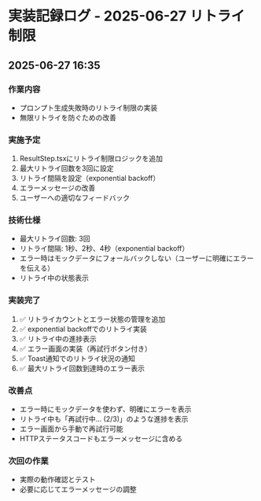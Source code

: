# 実装記録ログ - 2025-06-27 リトライ制限

## 2025-06-27 16:35
### 作業内容
- プロンプト生成失敗時のリトライ制限の実装
- 無限リトライを防ぐための改善

### 実施予定
1. ResultStep.tsxにリトライ制限ロジックを追加
2. 最大リトライ回数を3回に設定
3. リトライ間隔を設定（exponential backoff）
4. エラーメッセージの改善
5. ユーザーへの適切なフィードバック

### 技術仕様
- 最大リトライ回数: 3回
- リトライ間隔: 1秒、2秒、4秒（exponential backoff）
- エラー時はモックデータにフォールバックしない（ユーザーに明確にエラーを伝える）
- リトライ中の状態表示

### 実装完了
1. ✅ リトライカウントとエラー状態の管理を追加
2. ✅ exponential backoffでのリトライ実装
3. ✅ リトライ中の進捗表示
4. ✅ エラー画面の実装（再試行ボタン付き）
5. ✅ Toast通知でのリトライ状況の通知
6. ✅ 最大リトライ回数到達時のエラー表示

### 改善点
- エラー時にモックデータを使わず、明確にエラーを表示
- リトライ中も「再試行中... (2/3)」のような進捗を表示
- エラー画面から手動で再試行可能
- HTTPステータスコードもエラーメッセージに含める

### 次回の作業
- 実際の動作確認とテスト
- 必要に応じてエラーメッセージの調整